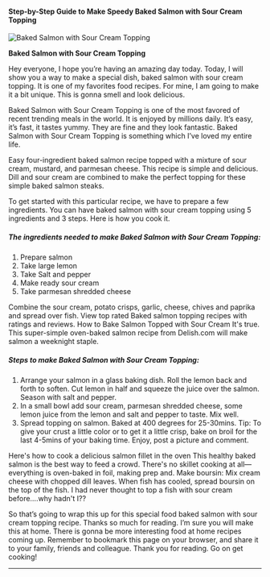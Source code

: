             

#### Step-by-Step Guide to Make Speedy Baked Salmon with Sour Cream Topping

![Baked Salmon with Sour Cream Topping](https://img-global.cpcdn.com/recipes/0865e6678d250152/751x532cq70/baked-salmon-with-sour-cream-topping-recipe-main-photo.jpg)

**Baked Salmon with Sour Cream Topping**

Hey everyone, I hope you’re having an amazing day today. Today, I will show you a way to make a special dish, baked salmon with sour cream topping. It is one of my favorites food recipes. For mine, I am going to make it a bit unique. This is gonna smell and look delicious.

Baked Salmon with Sour Cream Topping is one of the most favored of recent trending meals in the world. It is enjoyed by millions daily. It’s easy, it’s fast, it tastes yummy. They are fine and they look fantastic. Baked Salmon with Sour Cream Topping is something which I’ve loved my entire life.

Easy four-ingredient baked salmon recipe topped with a mixture of sour cream, mustard, and parmesan cheese. This recipe is simple and delicious. Dill and sour cream are combined to make the perfect topping for these simple baked salmon steaks.

To get started with this particular recipe, we have to prepare a few ingredients. You can have baked salmon with sour cream topping using 5 ingredients and 3 steps. Here is how you cook it.

##### The ingredients needed to make Baked Salmon with Sour Cream Topping:

1.  Prepare salmon
2.  Take large lemon
3.  Take Salt and pepper
4.  Make ready sour cream
5.  Take parmesan shredded cheese

Combine the sour cream, potato crisps, garlic, cheese, chives and paprika and spread over fish. View top rated Baked salmon topping recipes with ratings and reviews. How to Bake Salmon Topped with Sour Cream It's true. This super-simple oven-baked salmon recipe from Delish.com will make salmon a weeknight staple.

##### Steps to make Baked Salmon with Sour Cream Topping:

1.  Arrange your salmon in a glass baking dish. Roll the lemon back and forth to soften. Cut lemon in half and squeeze the juice over the salmon. Season with salt and pepper.
2.  In a small bowl add sour cream, parmesan shredded cheese, some lemon juice from the lemon and salt and pepper to taste. Mix well.
3.  Spread topping on salmon. Baked at 400 degrees for 25-30mins. Tip: To give your crust a little color or to get it a little crisp, bake on broil for the last 4-5mins of your baking time. Enjoy, post a picture and comment.

Here's how to cook a delicious salmon fillet in the oven This healthy baked salmon is the best way to feed a crowd. There's no skillet cooking at all—everything is oven-baked in foil, making prep and. Make boursin: Mix cream cheese with chopped dill leaves. When fish has cooled, spread boursin on the top of the fish. I had never thought to top a fish with sour cream before….why hadn't I??

So that’s going to wrap this up for this special food baked salmon with sour cream topping recipe. Thanks so much for reading. I’m sure you will make this at home. There is gonna be more interesting food at home recipes coming up. Remember to bookmark this page on your browser, and share it to your family, friends and colleague. Thank you for reading. Go on get cooking!

* * *